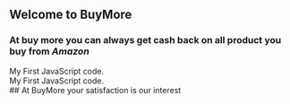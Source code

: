 ## Welcome to BuyMore


### At buy more you can always get cash back on all product you buy from *Amazon*
<script type="text/javascript">amzn_assoc_ad_type ="responsive_search_widget"; amzn_assoc_tracking_id ="onlimarkelec-21"; amzn_assoc_marketplace ="amazon"; amzn_assoc_region ="IN"; amzn_assoc_placement =""; amzn_assoc_search_type = "search_widget";amzn_assoc_width ="auto"; amzn_assoc_height ="auto"; amzn_assoc_default_search_category =""; amzn_assoc_default_search_key ="";amzn_assoc_theme ="light"; amzn_assoc_bg_color ="FFFFFF"; </script><script src="//z-in.amazon-adsystem.com/widgets/q?ServiceVersion=20070822&Operation=GetScript&ID=OneJS&WS=1&Marketplace=IN"></script>

<!DOCTYPE html>
<html>

<script>
    var tags = document.getElementsByTagName("div");

    tags[0].innerHTML = "My changed JavaScript code.";

    var firstDiv = tags[0].innerHTML

    tags[1].innerHTML = firstDiv;

</script>

<body>

<div id="mydiv">My First JavaScript code.</div>

<div id="mydiv2">My First JavaScript code.</div>

</body>
</html>
## At BuyMore your satisfaction is our interest  
